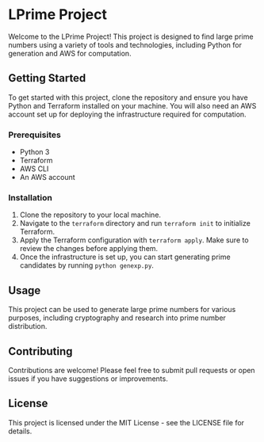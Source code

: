 # LPrime Project

Welcome to the LPrime Project! This project is designed to find large prime numbers using a variety of tools and technologies, including Python for generation and AWS for computation.

## Getting Started

To get started with this project, clone the repository and ensure you have Python and Terraform installed on your machine. You will also need an AWS account set up for deploying the infrastructure required for computation.

### Prerequisites

- Python 3
- Terraform
- AWS CLI
- An AWS account

### Installation

1. Clone the repository to your local machine.
2. Navigate to the `terraform` directory and run `terraform init` to initialize Terraform.
3. Apply the Terraform configuration with `terraform apply`. Make sure to review the changes before applying them.
4. Once the infrastructure is set up, you can start generating prime candidates by running `python genexp.py`.

## Usage

This project can be used to generate large prime numbers for various purposes, including cryptography and research into prime number distribution.

## Contributing

Contributions are welcome! Please feel free to submit pull requests or open issues if you have suggestions or improvements.

## License

This project is licensed under the MIT License - see the LICENSE file for details.
